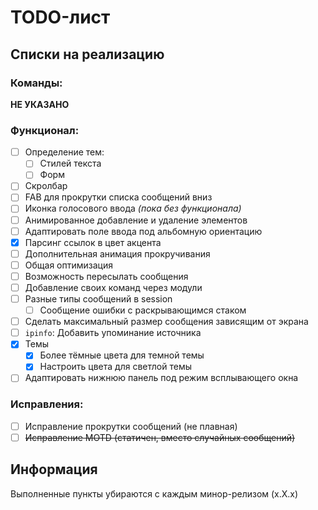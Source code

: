 # TODO-лист

## Списки на реализацию

### Команды:

__НЕ УКАЗАНО__

### Функционал:

- [ ] Определение тем:
  - [ ] Стилей текста
  - [ ] Форм
- [ ] Скролбар
- [ ] FAB для прокрутки списка сообщений вниз
- [ ] Иконка голосового ввода *(пока без функционала)*
- [ ] Анимированное добавление и удаление элементов
- [ ] Адаптировать поле ввода под альбомную ориентацию
- [x] Парсинг ссылок в цвет акцента
- [ ] Дополнительная анимация прокручивания
- [ ] Общая оптимизация
- [ ] Возможность пересылать сообщения
- [ ] Добавление своих команд через модули
- [ ] Разные типы сообщений в session
  - [ ] Сообщение ошибки с раскрывающимся стаком
- [ ] Сделать максимальный размер сообщения зависящим от экрана
- [ ] `ipinfo`: Добавить упоминание источника
- [x] Темы
  - [x] Более тёмные цвета для темной темы
  - [x] Настроить цвета для светлой темы
- [ ] Адаптировать нижнюю панель под режим всплывающего окна

### Исправления:

- [ ] Исправление прокрутки сообщений (не плавная)
- [ ] ~~Исправление MOTD (статичен, вместо случайных сообщений)~~

## Информация

Выполненные пункты убираются с каждым минор-релизом (x.X.x)